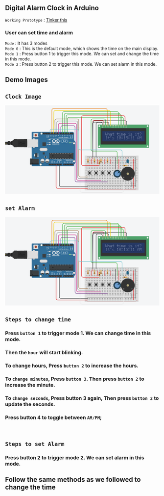 ## Digital Alarm Clock in Arduino

`Working Prototype` : <a href='https://www.tinkercad.com/things/aXIS9j6WARl-copy-of-digital-clock-with-alarm-timer-and-stopwatch/editel?tenant=circuits'> Tinker this <a/>
### User can set time and alarm

`Mode` : It has 3 modes
<br/>
`Mode 0` : This is the default mode, which shows the time on the main display.
<br/>
`Mode 1` : Press button 1 to trigger this mode. We can set and change the time in this mode.
<br/>
`Mode 2` : Press button 2 to trigger this mode. We can set alarm in this mode.

## Demo Images

## `Clock Image`

<img src="https://github.com/tanuj-kalonia/Alarm_Clock_using_Arduino/blob/master/clock.png" />

## `set Alarm`

<img src="https://github.com/tanuj-kalonia/Alarm_Clock_using_Arduino/blob/master/clock.png" />

## `Steps to change time`

### Press `button 1` to trigger mode 1. We can change time in this mode.

### Then the `hour` will start blinking.

### To change hours, Press `button 2` to increase the hours.

### To `change minutes`, Press `button 3`. Then press `button 2` to increase the minute.

### To `change seconds`, Press button 3 again, Then press `button 2` to update the seconds.

### Press button 4 to toggle between `AM/PM`;

<br />

## `Steps to set Alarm`

### Press button 2 to trigger mode 2. We can set alarm in this mode.

## Follow the same methods as we followed to change the time
